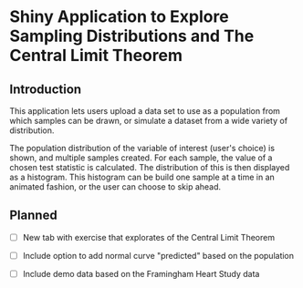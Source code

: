 # Shiny Application to Explore Sampling Distributions and The Central Limit Theorem

## Introduction

This application lets users upload a data set to use as a population from which samples can be drawn, or simulate a dataset from a wide variety of distribution. 

The population distribution of the variable of interest (user's choice) is shown, and multiple samples created. For each sample, the value of a chosen test statistic is calculated. The distribution of this is then displayed as a histogram. This histogram can be build one sample at a time in an animated fashion, or the user can choose to skip ahead. 

## Planned

- [ ] New tab with exercise that explorates of the Central Limit Theorem
- [ ] Include option to add normal curve "predicted" based on the population
- [ ] Include demo data based on the Framingham Heart Study data

